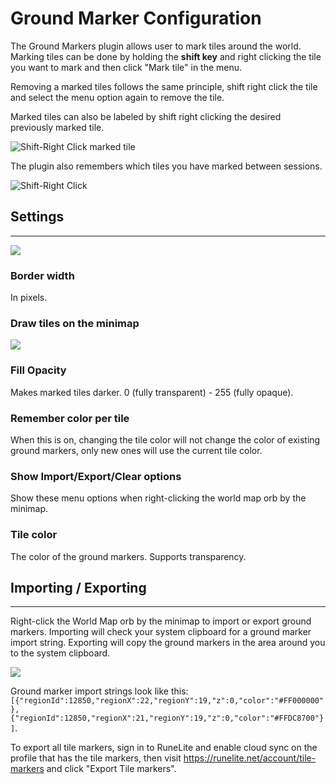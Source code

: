 # Ground Marker Configuration

The Ground Markers plugin allows user to mark tiles around the world. Marking tiles can be done by holding the **shift key** and right clicking the tile you want to mark and then click "Mark tile" in the menu.

Removing a marked tiles follows the same principle, shift right click the tile and select the menu option again to remove the tile.

Marked tiles can also be labeled by shift right clicking the desired previously marked tile.

![Shift-Right Click marked tile](https://user-images.githubusercontent.com/10778583/107615239-17f24600-6c4c-11eb-97c8-f746d48d12d4.png)

The plugin also remembers which tiles you have marked between sessions.


![Shift-Right Click](https://i.imgur.com/cq6SOzs.png)




## Settings
---

![](https://user-images.githubusercontent.com/41499327/225361180-c559d43c-bdfe-4079-8560-5eac26be69ef.PNG)
### Border width
In pixels.
### Draw tiles on the minimap
![](https://user-images.githubusercontent.com/41499327/225464164-87c58ce7-3bdc-403c-b18c-d9f54dcdd6e1.PNG)
### Fill Opacity
Makes marked tiles darker. 0 (fully transparent) - 255 (fully opaque).
### Remember color per tile
When this is on, changing the tile color will not change the color of existing ground markers, only new ones will use the current tile color.
### Show Import/Export/Clear options
Show these menu options when right-clicking the world map orb by the minimap.
### Tile color
The color of the ground markers. Supports transparency.

## Importing / Exporting
---
Right-click the World Map orb by the minimap to import or export ground markers. Importing will check your system clipboard for a ground marker import string. Exporting will copy the ground markers in the area around you to the system clipboard.

![](https://user-images.githubusercontent.com/10778583/107614852-63f0bb00-6c4b-11eb-9ddc-c0266bdc83f1.png)

Ground marker import strings look like this: `[{"regionId":12850,"regionX":22,"regionY":19,"z":0,"color":"#FF000000"},{"regionId":12850,"regionX":21,"regionY":19,"z":0,"color":"#FFDC8700"}]`.

To export all tile markers, sign in to RuneLite and enable cloud sync on the profile that has the tile markers, then visit https://runelite.net/account/tile-markers and click "Export Tile markers".
